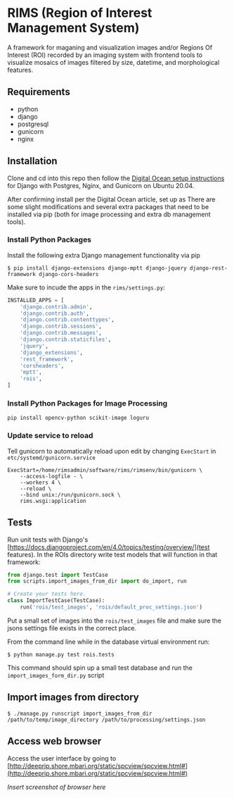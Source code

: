 # RIMS (Region of Interest Management System)

A framework for maganing and visualization images and/or Regions Of Interest (ROI) recorded by an imaging system with frontend tools to visualize mosaics of images filtered by size, datetime, and morphological features.

## Requirements

* python
* django
* postgresql
* gunicorn
* nginx

## Installation
Clone and cd into this repo then follow the [Digital Ocean setup instructions](https://www.digitalocean.com/community/tutorials/how-to-set-up-django-with-postgres-nginx-and-gunicorn-on-ubuntu-20-04) for Django with Postgres, Nginx, and Gunicorn on Ubuntu 20.04. 

After confirming install per the Digital Ocean article, set up as There are some slight modifications and several extra packages that need to be installed via pip (both for image processing and extra db management tools).

### Install Python Packages
Install the following extra Django management functionality via pip

`$ pip install django-extensions django-mptt django-jquery django-rest-framework django-cors-headers`

Make sure to incude the apps in the `rims/settings.py`:

```python
INSTALLED_APPS = [
    'django.contrib.admin',
    'django.contrib.auth',
    'django.contrib.contenttypes',
    'django.contrib.sessions',
    'django.contrib.messages',
    'django.contrib.staticfiles',
    'jquery',
    'django_extensions',
    'rest_framework',
    'corsheaders',
    'mptt',
    'rois',
]
```

### Install Python Packages for Image Processing

`pip install opencv-python scikit-image loguru`

### Update service to reload
Tell gunicorn to automatically reload upon edit by changing `ExecStart` in `etc/systemd/gunicorn.service`

```
ExecStart=/home/rimsadmin/software/rims/rimsenv/bin/gunicorn \
	--access-logfile - \
	--workers 4 \
	--reload \
	--bind unix:/run/gunicorn.sock \
	rims.wsgi:application
```

## Tests
Run unit tests with Django's [https://docs.djangoproject.com/en/4.0/topics/testing/overview/](test features). In the ROIs directory write test models that will function in that framework:

```python
from django.test import TestCase
from scripts.import_images_from_dir import do_import, run

# Create your tests here.
class ImportTestCase(TestCase):
    run('rois/test_images', 'rois/default_proc_settings.json')
```

Put a small set of images into the `rois/test_images` file and make sure the jsons settings file exists in the correct place.

From the command line while in the database virtual environment run:

`$ python manage.py test rois.tests`

This command should spin up a small test database and run the `import_images_form_dir.py` script

## Import images from directory

`$ ./manage.py runscript import_images_from_dir /path/to/temp/image_directory /path/to/processing/settings.json`

## Access web browser
Access the user interface by going to [http://deeprip.shore.mbari.org/static/spcview/spcview.html#](http://deeprip.shore.mbari.org/static/spcview/spcview.html#) 

*Insert screenshot of browser here*
